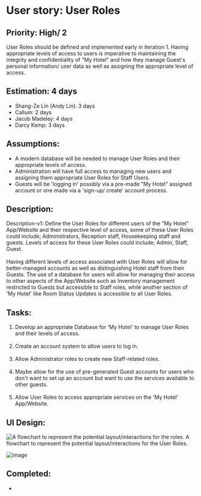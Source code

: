 # User story: User Roles

## Priority: High/ 2

User Roles should be defined and implemented early in iteration 1.
Having appropriate levels of access to users is imperative to maintaining the integrity and confidentiality of "My Hotel" and how they manage Guest's personal information/ user data as well as assigning the appropriate level of access.

## Estimation: 4 days

* Shang-Ze Lin (Andy Lin): 3 days
* Callum: 2 days
* Jacob Madeley: 4 days
* Darcy Kemp: 3 days

[//]: # (Any notes on estimation go here)

## Assumptions:

* A modern database will be needed to manage User Roles and their appropriate levels of access.
* Administration will have full access to managing new users and assigning them appropriate User Roles for Staff Users.
* Guests will be 'logging in' possibly via a pre-made "My Hotel" assigned account or one made via a 'sign-up/ create' account process.
 

## Description:

Description-v1: Define the User Roles for different users of the "My Hotel" App/Website and their respective level of access, some of these User Roles could include; Administrators, Reception staff, Housekeeping staff and guests.
Levels of access for these User Roles could include; Admin, Staff, Guest.<br><br>
Having different levels of access associated with User Roles will allow for better-managed accounts as well as distinguishing Hotel staff from their Guests.
The use of a database for users will allow for managing their access to other aspects of the App/Website such as Inventory management restricted to Guests but accessible to Staff roles, while another section of 'My Hotel' like Room Status Updates is accessible to all User Roles.

## Tasks:

1. Develop an appropriate Database for 'My Hotel' to manage User Roles and their levels of access.
<br><br>
2. Create an account system to allow users to log in.
<br><br>
3. Allow Administrator roles to create new Staff-related roles.
<br><br>
4. Maybe allow for the use of pre-generated Guest accounts for users who don't want to set up an account but want to use the services available to other guests.
<br><br>
5. Allow User Roles to access appropriate services on the 'My Hotel' App/Website.

## UI Design:

![A flowchart to represent the potential layout/interactions for the roles.](\cp3407-project-v2024\images\user-story_user_roles_flowchart.png)
A flowchart to represent the potential layout/interactions for the User Roles.

![image](https://github.com/JacobMadeley/cp3407-project-v2024/assets/110138379/7156ec8d-22a0-4fc7-9db0-8091ead816ce)

## Completed:

*

[//]: # (* &#40;New, not in the textbook&#41; )

[//]: # (* Insert screenshots of completed. )

[//]: # (* If you have multiple versions &#40;changes between iteractions&#41;, show them all.)
